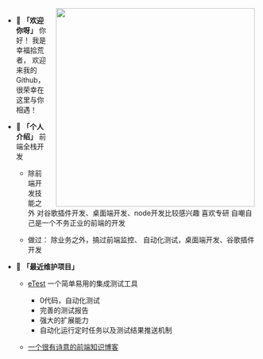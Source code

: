 <img align="right" src="https://github-readme-stats.vercel.app/api?username=xflihaibo&show_icons=true?&hide_title=true" width="400px" style="margin-left:20px;"  />


- 👋 **「欢迎你呀」** 你好！ 我是幸福拾荒者， 欢迎来我的Github，很荣幸在这里与你相遇！



- 👀 **「个人介绍」**  前端全栈开发
    + 除前端开发技能之外 对谷歌插件开发、桌面端开发、node开发比较感兴趣 喜欢专研 自嘲自己是一个不务正业的前端的开发

    + 做过： 除业务之外，搞过前端监控、 自动化测试，桌面端开发、谷歌插件开发


- 🌱 **「最近维护项目」** 

    + [eTest](https://github.com/alltheblue/docs) 一个简单易用的集成测试工具
      + 0代码，自动化测试
      + 完善的测试报告
      + 强大的扩展能力
      + 自动化运行定时任务以及测试结果推送机制

    +  [一个很有诗意的前端知识博客](https://xflihaibo.github.io/docs/#/) 


